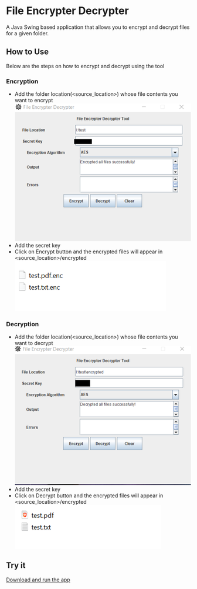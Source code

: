 # File Encrypter Decrypter

A Java Swing based application that allows you to encrypt and decrypt files for a given folder.

## How to Use
Below are the steps on how to encrypt and decrypt using the tool
### Encryption
- Add the folder location(<source_location>) whose file contents you want to encrypt
  <img src="./docs/encrypt-app.png">
- Add the secret key
- Click on Encrypt button and the encrypted files will appear in <source_location>/encrypted
  <img src="./docs/encrypted.png">

### Decryption
- Add the folder location(<source_location>) whose file contents you want to decrypt
  <img src="./docs/decrypt-app.png">
- Add the secret key
- Click on Decrypt button and the encrypted files will appear in <source_location>/encrypted
  <img src="./docs/decrypted.png">

## Try it

[Download and run the app](https://github.com/tirthankarkundu17/file-encrypter-decrypter/raw/master/docs/FileEncrypterDecrypter.jar)
